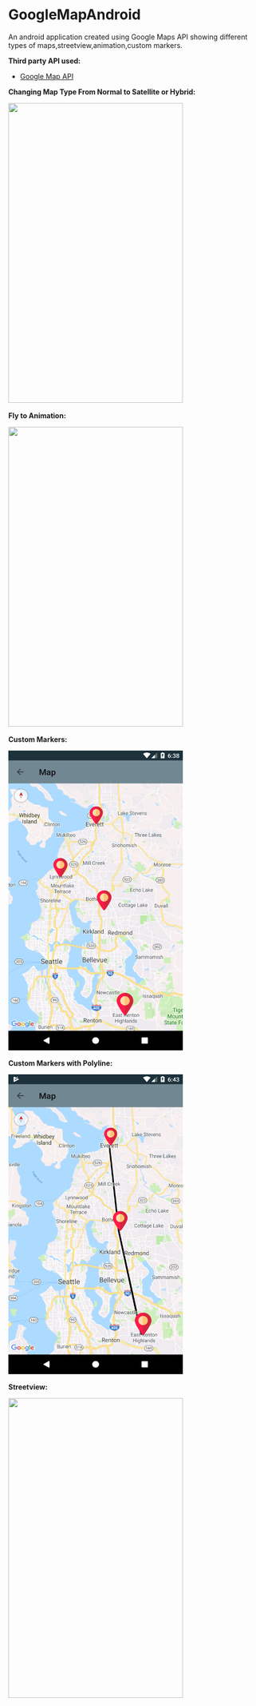 # GoogleMapAndroid
An android application created using Google Maps API showing different types of maps,streetview,animation,custom markers. 

**Third party API used:**
  
  * [Google Map API](https://developers.google.com/maps/documentation/javascript/get-api-key)


**Changing Map Type From Normal to Satellite or Hybrid:**

<img src="screenshots/maptype.gif" width="350" height="600">

**Fly to Animation:**

<img src="screenshots/flytoanimation.gif" width="350" height="600">

**Custom Markers:**

<img src="screenshots/screenshot2.png" width="350" height="600">

**Custom Markers with Polyline:**

<img src="screenshots/screenshot3.png" width="350" height="600">

**Streetview:**

<img src="screenshots/streetview.gif" width="350" height="600">



